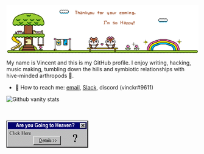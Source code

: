<head>
</head>
<body>
<img class="hello" width="700" src="./img/hello.gif" alt="hello!" >

My name is Vincent and this is my GitHub profile.
I enjoy writing, hacking, music making, tumbling down the hills and symbiotic relationships with hive-minded arthropods 🐝.

- 🤗 How to reach me: [email](mailto:vincent@ory.sh), [Slack](https://slack.ory.sh/), discord (vinckr#9611)

<p><img src="https://github-readme-streak-stats.herokuapp.com/?user=vinckr&theme=graywhite" alt="Github vanity stats" /></p>
<br>
<br>
<!-- if you can read this the goat has been juiced 🐐🍋 -->
<a href="http://vinckr.com/decisions/"  ><img src="./img/heaven.gif"></a>
